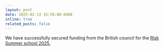```yaml
---
layout: post
date: 2025-02-13 15:59:00-0400
inline: true
related_posts: false
---
```


 We have successfully secured funding from the British council for the [Risk Summer school 2025.](https://risk.univ-grenoble-alpes.fr/en/news/risk-summer-school-2025-data-decision-making-under-conditions-uncertainty) 
